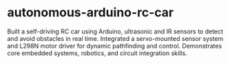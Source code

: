 # autonomous-arduino-rc-car
Built a self-driving RC car using Arduino, ultrasonic and IR sensors to detect and avoid obstacles in real time. Integrated a servo-mounted sensor system and L298N motor driver for dynamic pathfinding and control. Demonstrates core embedded systems, robotics, and circuit integration skills.
